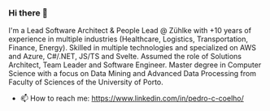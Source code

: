 ### Hi there 👋

I'm a Lead Software Architect & People Lead @ Zühlke with +10 years of experience in multiple industries (Healthcare, Logistics, Transportation, Finance, Energy). Skilled in multiple technologies and specialized on AWS      and Azure, C#/.NET, JS/TS and Svelte. Assumed the role of Solutions Architect, Team Leader and Software Engineer. Master degree in Computer Science with a focus on Data Mining and Advanced Data Processing from Faculty of Sciences of the University of Porto.

- 📫 How to reach me: https://www.linkedin.com/in/pedro-c-coelho/
